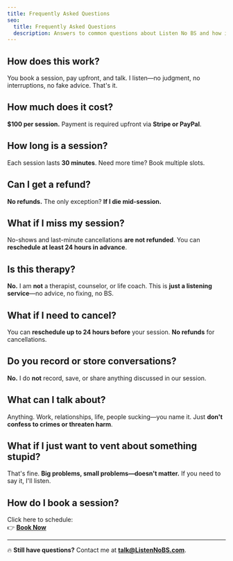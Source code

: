 ```yaml
---
title: Frequently Asked Questions
seo:
  title: Frequently Asked Questions
  description: Answers to common questions about Listen No BS and how it works.
---
```


## **How does this work?**  
You book a session, pay upfront, and talk. I listen—no judgment, no interruptions, no fake advice. That's it.  

## **How much does it cost?**  
**$100 per session.** Payment is required upfront via **Stripe or PayPal**.  

## **How long is a session?**  
Each session lasts **30 minutes**. Need more time? Book multiple slots.  

## **Can I get a refund?**  
**No refunds.** The only exception? **If I die mid-session.**  

## **What if I miss my session?**  
No-shows and last-minute cancellations **are not refunded**. You can **reschedule at least 24 hours in advance**.  

## **Is this therapy?**  
**No.** I am **not** a therapist, counselor, or life coach. This is **just a listening service**—no advice, no fixing, no BS.  

## **What if I need to cancel?**  
You can **reschedule up to 24 hours before** your session. **No refunds** for cancellations.  

## **Do you record or store conversations?**  
**No.** I do **not** record, save, or share anything discussed in our session.  

## **What can I talk about?**  
Anything. Work, relationships, life, people sucking—you name it. Just **don't confess to crimes or threaten harm**.  

## **What if I just want to vent about something stupid?**  
That's fine. **Big problems, small problems—doesn't matter.** If you need to say it, I'll listen.  

## **How do I book a session?**  
Click here to schedule:  
👉 **[Book Now](https://calendly.com/listen-no-bs/30min)**  

---
🔥 **Still have questions?** Contact me at **talk@ListenNoBS.com**.
